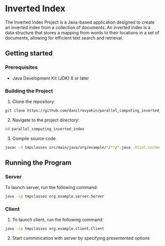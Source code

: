 # Inverted Index
The Inverted Index Project is a Java-based application designed to create an inverted index from a collection of documents. An inverted index is a data structure that stores a mapping from words to their locations in a set of documents, allowing for efficient text search and retrieval.
## Getting started
### Prerequisites
- Java Development Kit (JDK) 8 or later
### Building the Project
1. Clone the repository:
```bash
git clone https://github.com/danilrevyakin/parallel_computing_inverted_index.git
```
2. Navigate to the project directory:
```bash
cd parallel_computing_inverted_index
```
3. Compile source code
```bash
javac -d tmpclasses src/main/java/org/example/*/**/*.java -Xlint:unchecked
```
## Running the Program
### Server
To launch server, run the following command:
```bash
java -cp tmpclasses org.example.server.Server    
```
### Client
1. To launch client, run the following command:
```bash
java -cp tmpclasses org.example.client.Client    
```
2. Start comminication with server by specifying presentented options 


